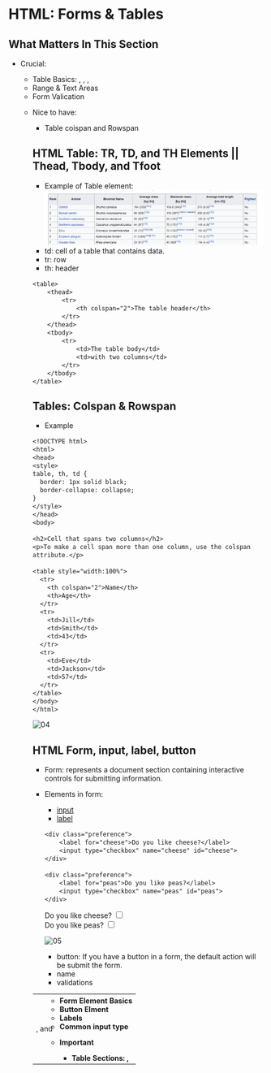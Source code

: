 # HTML: Forms & Tables
## What Matters In This Section
- Crucial:
    - Table Basics: <table>, <tr>, <td>, and <th>
    - Form Element Basics
    - Button Elment
    - Labels
    - Common input type

- Important
    - Table Sections: <thread>, <tfoot>, <tbody>
    - Range & Text Areas
    - Form Valication
- Nice to have:
    - Table coispan and Rowspan

## HTML Table: TR, TD, and TH Elements || Thead, Tbody, and Tfoot
- Example of Table element:
![03](https://raw.githubusercontent.com/suereey/Udemy_WebDeveloperBootCamp_2021_StudyNotes/main/screenshot/3_TableElement.PNG)
- td: cell of a table that contains data.
- tr: row
- th: header

```
<table>
    <thead>
        <tr>
            <th colspan="2">The table header</th>
        </tr>
    </thead>
    <tbody>
        <tr>
            <td>The table body</td>
            <td>with two columns</td>
        </tr>
    </tbody>
</table>
```

## Tables: Colspan & Rowspan
- Example
```
<!DOCTYPE html>
<html>
<head>
<style>
table, th, td {
  border: 1px solid black;
  border-collapse: collapse;
}
</style>
</head>
<body>

<h2>Cell that spans two columns</h2>
<p>To make a cell span more than one column, use the colspan attribute.</p>

<table style="width:100%">
  <tr>
    <th colspan="2">Name</th>
    <th>Age</th>
  </tr>
  <tr>
    <td>Jill</td>
    <td>Smith</td>
    <td>43</td>
  </tr>
  <tr>
    <td>Eve</td>
    <td>Jackson</td>
    <td>57</td>
  </tr>
</table>
</body>
</html>
```
![04]()

## HTML Form, input, label, button
- Form: represents a document section containing interactive controls for submitting information.
- Elements in form:
    - [input](https://developer.mozilla.org/en-US/docs/Web/HTML/Element/input)
    - [label](https://developer.mozilla.org/en-US/docs/Web/HTML/Element/label)
    ```
    <div class="preference">
        <label for="cheese">Do you like cheese?</label>
        <input type="checkbox" name="cheese" id="cheese">
    </div>

    <div class="preference">
        <label for="peas">Do you like peas?</label>
        <input type="checkbox" name="peas" id="peas">
    </div>
    ```
    <div class="preference">
        <label for="cheese">Do you like cheese?</label>
        <input type="checkbox" name="cheese" id="cheese">
    </div>

    <div class="preference">
        <label for="peas">Do you like peas?</label>
        <input type="checkbox" name="peas" id="peas">
    </div>

    ![05]()
    
    - button: If you have a button in a form, the default action will be submit the form.
    - name
    - validations

